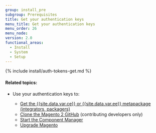 ```yaml
---
group: install_pre
subgroup: Prerequisites
title: Get your authentication keys
menu_title: Get your authentication keys
menu_order: 26
menu_node:
version: 2.0
functional_areas:
  - Install
  - System
  - Setup
---
```


{% include install/auth-tokens-get.md %}

#### Related topics:

*	Use your authentication keys to:

	*	<a href="{{ page.baseurl }}/install-gde/prereq/integrator_install.html">Get the {{site.data.var.ce}} or {{site.data.var.ee}} metapackage (integrators, packagers)</a>
	*	<a href="{{ page.baseurl }}/install-gde/prereq/dev_install.html">Clone the Magento 2 GitHub</a> (contributing developers only)
	*	<a href="{{ page.baseurl }}/comp-mgr/module-man/compman-checklist.html">Start the Component Manager</a>
	*	<a href="{{ page.baseurl }}/comp-mgr/upgrader/upgrade-checklist.html"> Upgrade Magento</a>
